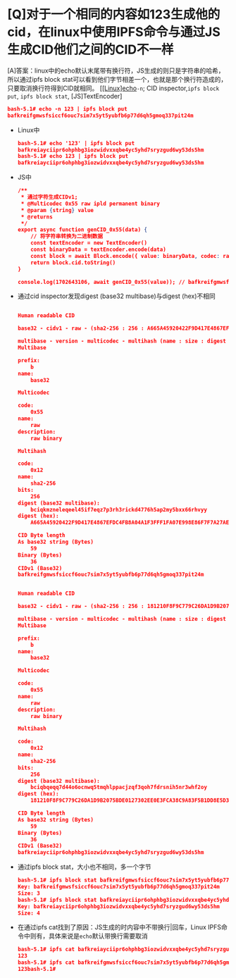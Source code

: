# \[Q]对于一个相同的内容如123生成他的cid，在linux中使用IPFS命令与通过JS生成CID他们之间的CID不一样

\[A]答案：linux中的echo默认末尾带有换行符，JS生成的则只是字符串的哈希，所以通过ipfs block stat可以看到他们字节相差一个，也就是那个换行符造成的，只要取消换行符得到CID就相同。 \[[\[Linux\]echo](https://www.wolai.com/ru54t3YUTsZYFSXo4edTYi "\[Linux]echo")`-n`; CID inspector,`ipfs block put`, `ipfs block stat`, \[JS]TextEncoder]

```json
bash-5.1# echo -n 123 | ipfs block put
bafkreifgmwsfsiccf6ouc7sim7x5yt5yubfb6p77d6qh5gmoq337pit24m
```

-   Linux中
    ```json
    bash-5.1# echo '123' | ipfs block put
    bafkreiayciipr6ohphbg3iozwidvxxqbe4yc5yhd7sryzgud6wy53ds5hm
    bash-5.1# echo 123 | ipfs block put
    bafkreiayciipr6ohphbg3iozwidvxxqbe4yc5yhd7sryzgud6wy53ds5hm
    ```
-   JS中
    ```json
    /**
     * 通过字符生成CIDv1; 
     * @Multicodec 0x55 raw ipld permanent binary
     * @param {string} value 
     * @returns 
     */
    export async function genCID_0x55(data) {  
        // 将字符串转换为二进制数据
        const textEncoder = new TextEncoder()
        const binaryData = textEncoder.encode(data)
        const block = await Block.encode({ value: binaryData, codec: raw, hasher: sha256 })
        return block.cid.toString()
    }

    console.log(1702643106, await genCID_0x55(value)); // bafkreifgmwsfsiccf6ouc7sim7x5yt5yubfb6p77d6qh5gmoq337pit24m

    ```
-   通过cid inspector发现digest (base32 multibase)与digest (hex)不相同
    ```json

    Human readable CID

    base32 - cidv1 - raw - (sha2-256 : 256 : A665A45920422F9D417E4867EFDC4FB8A04A1F3FFF1FA07E998E86F7F7A27AE3)

    multibase - version - multicodec - multihash (name : size : digest in hex)
    Multibase

    prefix:
        b
    name:
        base32

    Multicodec

    code:
        0x55
    name:
        raw
    description:
        raw binary

    Multihash

    code:
        0x12
    name:
        sha2-256
    bits:
        256
    digest (base32 multibase):
        bciqkmzneleqeel45if7eqz7p3rh3rickd4776h5ap2my5bxx66rhvyy
    digest (hex):
        A665A45920422F9D417E4867EFDC4FB8A04A1F3FFF1FA07E998E86F7F7A27AE3

    CID Byte length
    As base32 string (Bytes)
        59
    Binary (Bytes)
        36
    CIDv1 (Base32)
    bafkreifgmwsfsiccf6ouc7sim7x5yt5yubfb6p77d6qh5gmoq337pit24m

    ```
    ```json

    Human readable CID

    base32 - cidv1 - raw - (sha2-256 : 256 : 181210F8F9C779C26DA1D9B2075BDE0127302EE0E3FCA38C9A83F5B1DD8E5D3B)

    multibase - version - multicodec - multihash (name : size : digest in hex)
    Multibase

    prefix:
        b
    name:
        base32

    Multicodec

    code:
        0x55
    name:
        raw
    description:
        raw binary

    Multihash

    code:
        0x12
    name:
        sha2-256
    bits:
        256
    digest (base32 multibase):
        bciqbqeqq7d44o6ocnwq5tmqhlppacjzqf3qoh7fdrsnih5nr3whf2oy
    digest (hex):
        181210F8F9C779C26DA1D9B2075BDE0127302EE0E3FCA38C9A83F5B1DD8E5D3B

    CID Byte length
    As base32 string (Bytes)
        59
    Binary (Bytes)
        36
    CIDv1 (Base32)
    bafkreiayciipr6ohphbg3iozwidvxxqbe4yc5yhd7sryzgud6wy53ds5hm

    ```
-   通过ipfs block stat，大小也不相同，多一个字节
    ```json
    bash-5.1# ipfs block stat bafkreifgmwsfsiccf6ouc7sim7x5yt5yubfb6p77d6qh5gmoq337pit24m
    Key: bafkreifgmwsfsiccf6ouc7sim7x5yt5yubfb6p77d6qh5gmoq337pit24m
    Size: 3
    bash-5.1# ipfs block stat bafkreiayciipr6ohphbg3iozwidvxxqbe4yc5yhd7sryzgud6wy53ds5hm
    Key: bafkreiayciipr6ohphbg3iozwidvxxqbe4yc5yhd7sryzgud6wy53ds5hm
    Size: 4
    ```
-   在通过ipfs cat找到了原因：JS生成的时内容中不带换行|回车，Linux IPFS命令中则有，具体来说是`echo`默认带换行需要取消&#x20;
    ```json
    bash-5.1# ipfs cat bafkreiayciipr6ohphbg3iozwidvxxqbe4yc5yhd7sryzgud6wy53ds5hm
    123
    bash-5.1# ipfs cat bafkreifgmwsfsiccf6ouc7sim7x5yt5yubfb6p77d6qh5gmoq337pit24m
    123bash-5.1# 
    ```
